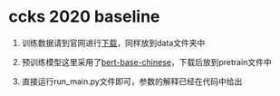 # ccks 2020 baseline

1. 训练数据请到官网进行[下载](https://github.com/PaddlePaddle/Research/blob/master/KG/DuEL_Baseline/README.zh.md)，同样放到data文件夹中

2. 预训练模型这里采用了[bert-base-chinese](https://huggingface.co/bert-base-chinese)，下载后放到pretrain文件中

3. 直接运行run_main.py文件即可，参数的解释已经在代码中给出